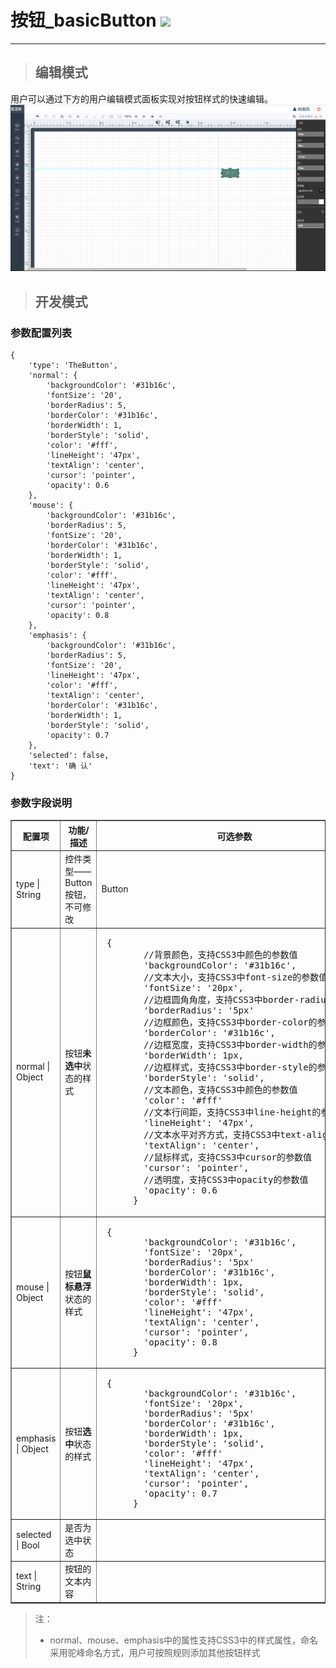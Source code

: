 # 按钮\_basicButton ![](/assets/basicButton.png)

---

> ## 编辑模式

用户可以通过下方的用户编辑模式面板实现对按钮样式的快速编辑。![](/assets/buttonUser.jpg)

> ## 开发模式

### 参数配置列表

```
{
	'type': 'TheButton',
	'normal': {
		'backgroundColor': '#31b16c',
		'fontSize': '20',
		'borderRadius': 5,
		'borderColor': '#31b16c',
		'borderWidth': 1,
		'borderStyle': 'solid',
		'color': '#fff',
		'lineHeight': '47px',
		'textAlign': 'center',
		'cursor': 'pointer',
		'opacity': 0.6
	},
	'mouse': {
		'backgroundColor': '#31b16c',
		'borderRadius': 5,
		'fontSize': '20',
		'borderColor': '#31b16c',
		'borderWidth': 1,
		'borderStyle': 'solid',
		'color': '#fff',
		'lineHeight': '47px',
		'textAlign': 'center',
		'cursor': 'pointer',
		'opacity': 0.8
	},
	'emphasis': {
		'backgroundColor': '#31b16c',
		'borderRadius': 5,
		'fontSize': '20',
		'lineHeight': '47px',
		'color': '#fff',
		'textAlign': 'center',
		'borderColor': '#31b16c',
		'borderWidth': 1,
		'borderStyle': 'solid',
		'opacity': 0.7
	},
	'selected': false,
	'text': '确 认'
}
```

### 参数字段说明

<table border="1">
	<tr>
		<th width="15%">配置项</th>
		<th width="30%">功能/描述</th>
		<th>可选参数</th>
	</tr>
	<tr>
		<td>type | String</td>
		<td>控件类型——Button按钮，不可修改</td>
		<td>Button</td>
	</tr>
	<tr>
		<td>normal | Object</td>
		<td>按钮<b>未选中</b>状态的样式</td>
		<td><pre> {
		//背景颜色，支持CSS3中颜色的参数值
		'backgroundColor': '#31b16c',
		//文本大小，支持CSS3中font-size的参数值
		'fontSize': '20px',
		//边框圆角角度，支持CSS3中border-radius的参数值
		'borderRadius': '5px'
		//边框颜色，支持CSS3中border-color的参数值
		'borderColor': '#31b16c',
		//边框宽度，支持CSS3中border-width的参数值
		'borderWidth': 1px,
		//边框样式，支持CSS3中border-style的参数值
		'borderStyle': 'solid',
		//文本颜色，支持CSS3中颜色的参数值
		'color': '#fff'
		//文本行间距，支持CSS3中line-height的参数值
		'lineHeight': '47px',
		//文本水平对齐方式，支持CSS3中text-align的参数值
		'textAlign': 'center',
		//鼠标样式，支持CSS3中cursor的参数值
		'cursor': 'pointer',
		//透明度，支持CSS3中opacity的参数值
		'opacity': 0.6
	  }</pre></td>
	</tr>
	<tr>
		<td>mouse | Object</td>
		<td>按钮<b>鼠标悬浮</b>状态的样式</td>
		<td><pre> {
		'backgroundColor': '#31b16c',
		'fontSize': '20px',
		'borderRadius': '5px'
		'borderColor': '#31b16c',
		'borderWidth': 1px,
		'borderStyle': 'solid',
		'color': '#fff'
		'lineHeight': '47px',
		'textAlign': 'center',
		'cursor': 'pointer',
		'opacity': 0.8
	  }</pre></td>
	</tr>
	<tr>
		<td>emphasis | Object</td>
		<td>按钮<b>选中</b>状态的样式</td>
		<td><pre> {
		'backgroundColor': '#31b16c',
		'fontSize': '20px',
		'borderRadius': '5px'
		'borderColor': '#31b16c',
		'borderWidth': 1px,
		'borderStyle': 'solid',
		'color': '#fff'
		'lineHeight': '47px',
		'textAlign': 'center',
		'cursor': 'pointer',
		'opacity': 0.7
	  }</pre></td>
	</tr>
	<tr>
		<td>selected | Bool</td>
		<td>是否为选中状态</td>
		<td></td>
	</tr>
	<tr>
		<td>text | String</td>
		<td>按钮的文本内容</td>
		<td></td>
	</tr>
</table>

> 注：
>
> * normal、mouse、emphasis中的属性支持CSS3中的样式属性，命名采用驼峰命名方式，用户可按照规则添加其他按钮样式



